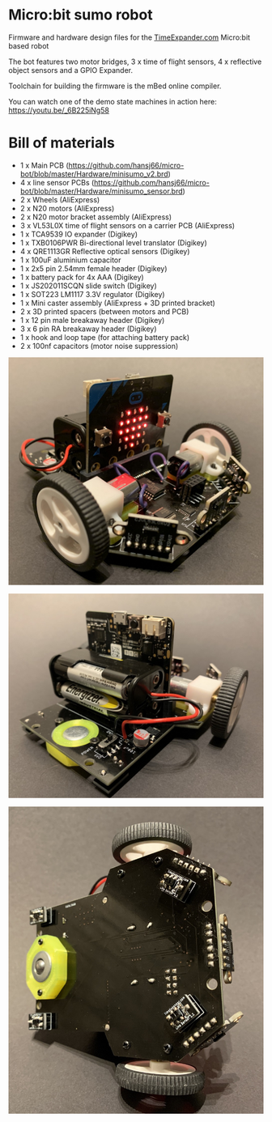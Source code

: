 # Micro:bit sumo robot
Firmware and hardware design files for the [TimeExpander.com](https://www.timeexpander.com/) Micro:bit based robot

The bot features two motor bridges, 3 x time of flight sensors, 4 x reflective object sensors and a GPIO Expander. 

Toolchain for building the firmware is the mBed online compiler.

You can watch one of the demo state machines in action here: https://youtu.be/_6B225iNg58

# Bill of materials
* 1 x Main PCB (https://github.com/hansj66/micro-bot/blob/master/Hardware/minisumo_v2.brd)
* 4 x line sensor PCBs (https://github.com/hansj66/micro-bot/blob/master/Hardware/minisumo_sensor.brd)
* 2 x Wheels (AliExpress)
* 2 x N20 motors (AliExpress)
* 2 x N20 motor bracket assembly (AliExpress)
* 3 x VL53L0X time of flight sensors on a carrier PCB (AliExpress)
* 1 x TCA9539 IO expander (Digikey)
* 1 x TXB0106PWR Bi-directional level translator  (Digikey)
* 4 x QRE1113GR Reflective optical sensors  (Digikey)
* 1 x 100uF aluminium capacitor
* 1 x 2x5 pin 2.54mm female header (Digikey)
* 1 x battery pack for 4x AAA  (Digikey)
* 1 x JS202011SCQN slide switch  (Digikey)
* 1 x SOT223 LM1117 3.3V regulator (Digikey)
* 1 x Mini caster assembly (AliExpress + 3D printed bracket)
* 2 x 3D printed spacers (between motors and PCB)
* 1 x 12 pin male breakaway header  (Digikey)
* 3 x 6 pin RA breakaway header  (Digikey)
* 1 x hook and loop tape (for attaching battery pack)
* 2 x 100nf capacitors (motor noise suppression)

![Sumobot front](https://github.com/hansj66/micro-bot/raw/master/images/sumo_front.jpg)

![Sumobot front](https://github.com/hansj66/micro-bot/raw/master/images/sumo_rear.jpg)

![Sumobot front](https://github.com/hansj66/micro-bot/raw/master/images/sumo_bottom.jpg)

